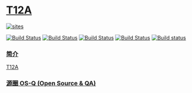 ﻿# [T12A](https://github.com/OS-Q/T12A)

[![sites](http://182.61.61.133/link/resources/OSQ.png)](http://www.OS-Q.com)

[![Build Status](https://github.com/OS-Q/T12A/workflows/macos/badge.svg)](https://github.com/OS-Q/T12A/actions/workflows/macos.yml)
[![Build Status](https://github.com/OS-Q/T12A/workflows/ubuntu/badge.svg)](https://github.com/OS-Q/T12A/actions/workflows/ubuntu.yml)
[![Build Status](https://github.com/OS-Q/T12A/workflows/windows/badge.svg)](https://github.com/OS-Q/T12A/actions/workflows/windows.yml)
[![Build Status](https://travis-ci.com/OS-Q/T12A.svg?branch=master)](https://travis-ci.com/OS-Q/T12A)
[![Build status](https://ci.appveyor.com/api/projects/status/l7lsb09l5ak4vfx0?svg=true)](https://ci.appveyor.com/project/Qitas/t12a)

### [简介](https://github.com/OS-Q/T12A/wiki)

[T12A](https://github.com/OS-Q/T12A)

### [源圈 OS-Q (Open Source & QA) ](http://www.OS-Q.com)
